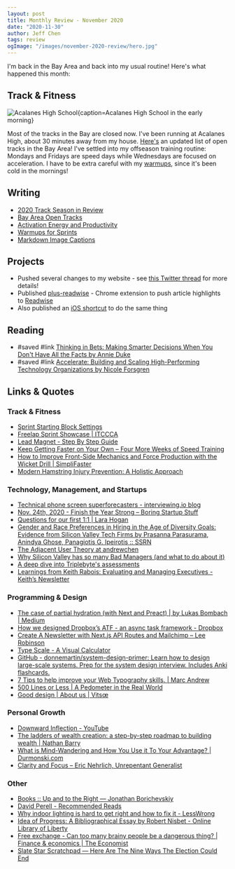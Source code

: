 ```yaml
---
layout: post
title: Monthly Review - November 2020
date: "2020-11-30"
author: Jeff Chen
tags: review
ogImage: "/images/november-2020-review/hero.jpg"
---
```


I'm back in the Bay Area and back into my usual routine! Here's what happened this month:

## Track & Fitness

![Acalanes High School{caption=Acalanes High School in the early morning}](/images/november-2020-review/hero.jpg)

Most of the tracks in the Bay are closed now. I've been running at Acalanes High, about 30 minutes away from my house. [Here's](https://jeffchen.dev/posts/Bay-Area-Open-Tracks/) an updated list of open tracks in the Bay Area!
I've settled into my offseason training routine: Mondays and Fridays are speed days while Wednesdays are focused on acceleration. I have to be extra careful with my [warmups](https://jeffchen.dev/posts/Warmups-For-Sprints/), since it's been cold in the mornings!

<!-- excerpt -->

## Writing

- [2020 Track Season in Review](https://jeffchen.dev/posts/2020-Track-Season-Retro/)
- [Bay Area Open Tracks](https://jeffchen.dev/posts/Bay-Area-Open-Tracks/)
- [Activation Energy and Productivity](https://jeffchen.dev/posts/Activation-Energy-And-Productivity/)
- [Warmups for Sprints](https://jeffchen.dev/posts/Warmups-For-Sprints/)
- [Markdown Image Captions](https://jeffchen.dev/posts/Markdown-Image-Captions/)

## Projects

- Pushed several changes to my website - see [this Twitter thread](https://twitter.com/iambald/status/1329815479209193473) for more details!
- Published [plus-readwise](https://github.com/jchen1/plus-readwise) - Chrome extension to push article highlights to [Readwise](https://readwise.io)
- Also published an [iOS shortcut](https://twitter.com/iambald/status/1332519750589550592) to do the same thing

## Reading

- #saved #link [Thinking in Bets: Making Smarter Decisions When You Don't Have All the Facts by Annie Duke](https://www.goodreads.com/book/show/35957157-thinking-in-bets)
- #saved #link [Accelerate: Building and Scaling High-Performing Technology Organizations by Nicole Forsgren](https://www.goodreads.com/en/book/show/35747076-accelerate)

## Links & Quotes

### Track & Fitness

- [Sprint Starting Block Settings](https://www.brianmac.co.uk/sprints/blockset.htm)
- [Freelap Sprint Showcase | ITCCCA](http://itccca.com/11136/2015/12/freelap-sprint-showcase/amp/)
- [Lead Magnet - Step By Step Guide](https://train.lesspellman.com/speedguide)
- [Keep Getting Faster on Your Own – Four More Weeks of Speed Training](https://simplifaster.com/articles/keep-getting-faster-on-your-own-four-more-weeks-of-speed-training/)
- [How to Improve Front-Side Mechanics and Force Production with the Wicket Drill | SimpliFaster](https://simplifaster.com/articles/wicket-drill/)
- [Modern Hamstring Injury Prevention: A Holistic Approach](https://simplifaster.com/articles/hamstring-injury-prevention-holistic/)

### Technology, Management, and Startups

- [Technical phone screen superforecasters - interviewing.io blog](http://blog.interviewing.io/technical-phone-screen-superforecasters/)
- [Nov. 24th, 2020 - Finish the Year Strong – Boring Startup Stuff](https://boringstartupstuff.com/newsletter/nov-24th-2020-finish-the-year-strong)
- [Questions for our first 1:1 | Lara Hogan](https://larahogan.me/blog/first-one-on-one-questions/)
- [Gender and Race Preferences in Hiring in the Age of Diversity Goals: Evidence from Silicon Valley Tech Firms by Prasanna Parasurama, Anindya Ghose, Panagiotis G. Ipeirotis :: SSRN](https://papers.ssrn.com/sol3/papers.cfm?abstract_id=3672484)
- [The Adjacent User Theory at andrewchen](https://andrewchen.co/the-adjacent-user-theory/)
- [Why Silicon Valley has so many Bad Managers (and what to do about it)](https://getlighthouse.com/blog/silicon-valley-bad-managers/)
- [A deep dive into Triplebyte's assessments](https://triplebyte.com/blog/deep-dive-triplebyte-assessment)
- [Learnings from Keith Rabois: Evaluating and Managing Executives - Keith’s Newsletter](https://rabois.substack.com/p/learnings-from-keith-rabois-evaluating)

### Programming & Design

- [The case of partial hydration (with Next and Preact) | by Lukas Bombach | Medium](https://medium.com/@luke_schmuke/how-we-achieved-the-best-web-performance-with-partial-hydration-20fab9c808d5)
- [How we designed Dropbox’s ATF - an async task framework - Dropbox](https://dropbox.tech/infrastructure/asynchronous-task-scheduling-at-dropbox)
- [Create A Newsletter with Next.js API Routes and Mailchimp – Lee Robinson](https://leerob.io/blog/mailchimp-next-js)
- [Type Scale - A Visual Calculator](https://type-scale.com/)
- [GitHub - donnemartin/system-design-primer: Learn how to design large-scale systems. Prep for the system design interview. Includes Anki flashcards.](https://github.com/donnemartin/system-design-primer)
- [7 Tips to help improve your Web Typography skills. | Marc Andrew](https://marcandrew.me/7-tips-to-improve-your-web-typography-skills/)
- [500 Lines or Less | A Pedometer in the Real World](http://aosabook.org/en/500L/a-pedometer-in-the-real-world.html)
- [Good design | About us | Vitsœ](https://www.vitsoe.com/gb/about/good-design)

### Personal Growth

- [Downward Inflection - YouTube](https://www.youtube.com/watch?v=27X3f8vzM20&feature=youtu.be)
- [The ladders of wealth creation: a step-by-step roadmap to building wealth | Nathan Barry](https://nathanbarry.com/wealth-creation/)
- [What is Mind-Wandering and How You Use it To Your Advantage? | Durmonski.com](https://durmonski.com/productivity/what-is-mind-wandering/)
- [Clarity and Focus – Eric Nehrlich, Unrepentant Generalist](http://www.nehrlich.com/blog/2020/11/05/clarity-and-focus/)

### Other

- [Books :: Up and to the Right — Jonathan Borichevskiy](https://jon.bo/books/)
- [David Perell - Recommended Reads](https://attachments.convertkitcdnn.com/166899/2d5a25b6-2ecf-43a0-ad72-e22061f4c624/Recommended%20Reads.pdf)
- [Why indoor lighting is hard to get right and how to fix it - LessWrong](https://www.lesswrong.com/posts/7izSBpNJSEXSAbaFh/why-indoor-lighting-is-hard-to-get-right-and-how-to-fix-it)
- [Idea of Progress: A Bibliographical Essay by Robert Nisbet - Online Library of Liberty](https://oll.libertyfund.org/pages/idea-of-progress-a-bibliographical-essay-by-robert-nisbet)
- [Free exchange - Can too many brainy people be a dangerous thing? | Finance & economics | The Economist](https://www.economist.com/finance-and-economics/2020/10/24/can-too-many-brainy-people-be-a-dangerous-thing)
- [Slate Star Scratchpad — Here Are The Nine Ways The Election Could End](https://slatestarscratchpad.tumblr.com/post/633822178059730944/here-are-the-nine-ways-the-election-could-end)

